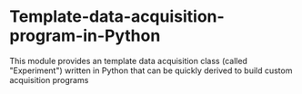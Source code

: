 # Template-data-acquisition-program-in-Python
This module provides an template data acquisition class (called "Experiment") written in Python that can be quickly derived to build custom acquisition programs
